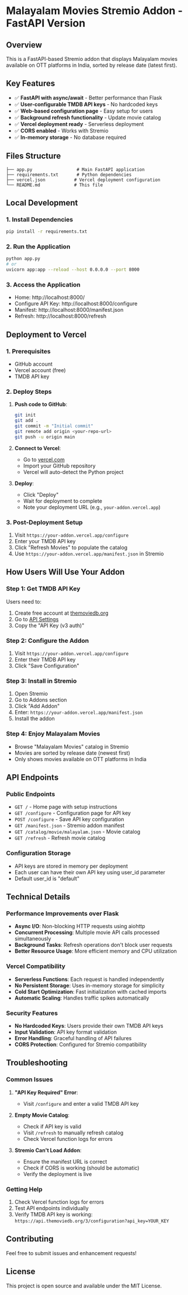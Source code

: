 # Malayalam Movies Stremio Addon - FastAPI Version

## Overview
This is a FastAPI-based Stremio addon that displays Malayalam movies available on OTT platforms in India, sorted by release date (latest first).

## Key Features
- ✅ **FastAPI with async/await** - Better performance than Flask
- ✅ **User-configurable TMDB API keys** - No hardcoded keys
- ✅ **Web-based configuration page** - Easy setup for users
- ✅ **Background refresh functionality** - Update movie catalog
- ✅ **Vercel deployment ready** - Serverless deployment
- ✅ **CORS enabled** - Works with Stremio
- ✅ **In-memory storage** - No database required

## Files Structure
```
├── app.py                 # Main FastAPI application
├── requirements.txt       # Python dependencies
├── vercel.json           # Vercel deployment configuration
└── README.md             # This file
```

## Local Development

### 1. Install Dependencies
```bash
pip install -r requirements.txt
```

### 2. Run the Application
```bash
python app.py
# or
uvicorn app:app --reload --host 0.0.0.0 --port 8000
```

### 3. Access the Application
- Home: http://localhost:8000/
- Configure API Key: http://localhost:8000/configure
- Manifest: http://localhost:8000/manifest.json
- Refresh: http://localhost:8000/refresh

## Deployment to Vercel

### 1. Prerequisites
- GitHub account
- Vercel account (free)
- TMDB API key

### 2. Deploy Steps
1. **Push code to GitHub**:
   ```bash
   git init
   git add .
   git commit -m "Initial commit"
   git remote add origin <your-repo-url>
   git push -u origin main
   ```

2. **Connect to Vercel**:
   - Go to [vercel.com](https://vercel.com)
   - Import your GitHub repository
   - Vercel will auto-detect the Python project

3. **Deploy**:
   - Click "Deploy"
   - Wait for deployment to complete
   - Note your deployment URL (e.g., `your-addon.vercel.app`)

### 3. Post-Deployment Setup
1. Visit `https://your-addon.vercel.app/configure`
2. Enter your TMDB API key
3. Click "Refresh Movies" to populate the catalog
4. Use `https://your-addon.vercel.app/manifest.json` in Stremio

## How Users Will Use Your Addon

### Step 1: Get TMDB API Key
Users need to:
1. Create free account at [themoviedb.org](https://www.themoviedb.org/signup)
2. Go to [API Settings](https://www.themoviedb.org/settings/api)
3. Copy the "API Key (v3 auth)"

### Step 2: Configure the Addon
1. Visit `https://your-addon.vercel.app/configure`
2. Enter their TMDB API key
3. Click "Save Configuration"

### Step 3: Install in Stremio
1. Open Stremio
2. Go to Addons section
3. Click "Add Addon"
4. Enter: `https://your-addon.vercel.app/manifest.json`
5. Install the addon

### Step 4: Enjoy Malayalam Movies
- Browse "Malayalam Movies" catalog in Stremio
- Movies are sorted by release date (newest first)
- Only shows movies available on OTT platforms in India

## API Endpoints

### Public Endpoints
- `GET /` - Home page with setup instructions
- `GET /configure` - Configuration page for API key
- `POST /configure` - Save API key configuration
- `GET /manifest.json` - Stremio addon manifest
- `GET /catalog/movie/malayalam.json` - Movie catalog
- `GET /refresh` - Refresh movie catalog

### Configuration Storage
- API keys are stored in memory per deployment
- Each user can have their own API key using user_id parameter
- Default user_id is "default"

## Technical Details

### Performance Improvements over Flask
- **Async I/O**: Non-blocking HTTP requests using aiohttp
- **Concurrent Processing**: Multiple movie API calls processed simultaneously
- **Background Tasks**: Refresh operations don't block user requests
- **Better Resource Usage**: More efficient memory and CPU utilization

### Vercel Compatibility
- **Serverless Functions**: Each request is handled independently
- **No Persistent Storage**: Uses in-memory storage for simplicity
- **Cold Start Optimization**: Fast initialization with cached imports
- **Automatic Scaling**: Handles traffic spikes automatically

### Security Features
- **No Hardcoded Keys**: Users provide their own TMDB API keys
- **Input Validation**: API key format validation
- **Error Handling**: Graceful handling of API failures
- **CORS Protection**: Configured for Stremio compatibility

## Troubleshooting

### Common Issues
1. **"API Key Required" Error**:
   - Visit `/configure` and enter a valid TMDB API key

2. **Empty Movie Catalog**:
   - Check if API key is valid
   - Visit `/refresh` to manually refresh catalog
   - Check Vercel function logs for errors

3. **Stremio Can't Load Addon**:
   - Ensure the manifest URL is correct
   - Check if CORS is working (should be automatic)
   - Verify the deployment is live

### Getting Help
1. Check Vercel function logs for errors
2. Test API endpoints individually
3. Verify TMDB API key is working: `https://api.themoviedb.org/3/configuration?api_key=YOUR_KEY`

## Contributing
Feel free to submit issues and enhancement requests!

## License
This project is open source and available under the MIT License.
